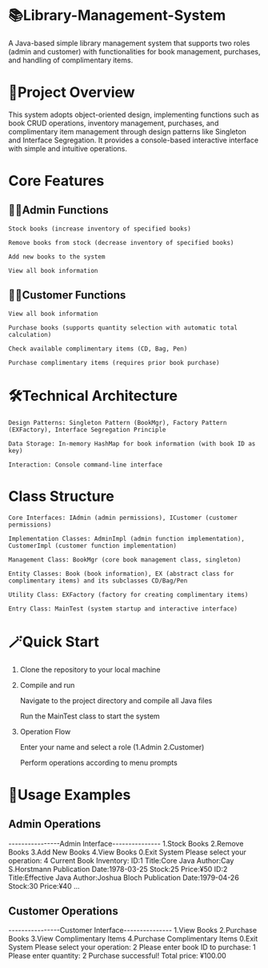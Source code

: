 # 📚Library-Management-System
A Java-based simple library management system that supports two roles (admin and customer) with functionalities for book management, purchases, and handling of complimentary items.
# 🔖Project Overview
This system adopts object-oriented design, implementing functions such as book CRUD operations, inventory management, purchases, and complimentary item management through design patterns like Singleton and Interface Segregation. It provides a console-based interactive interface with simple and intuitive operations.
# Core Features

## 👨‍🏫Admin Functions
    Stock books (increase inventory of specified books)
    
    Remove books from stock (decrease inventory of specified books)
    
    Add new books to the system
    
    View all book information
    
## 👨‍🎓Customer Functions
    View all book information
    
    Purchase books (supports quantity selection with automatic total calculation)
    
    Check available complimentary items (CD, Bag, Pen)
    
    Purchase complimentary items (requires prior book purchase)
# 🛠️Technical Architecture
    Design Patterns: Singleton Pattern (BookMgr), Factory Pattern (EXFactory), Interface Segregation Principle
    
    Data Storage: In-memory HashMap for book information (with book ID as key)
    
    Interaction: Console command-line interface
    
# Class Structure
    Core Interfaces: IAdmin (admin permissions), ICustomer (customer permissions)
    
    Implementation Classes: AdminImpl (admin function implementation), CustomerImpl (customer function implementation)
    
    Management Class: BookMgr (core book management class, singleton)
    
    Entity Classes: Book (book information), EX (abstract class for complimentary items) and its subclasses CD/Bag/Pen
    
    Utility Class: EXFactory (factory for creating complimentary items)
    
    Entry Class: MainTest (system startup and interactive interface)
    
# 🪄Quick Start
1. Clone the repository to your local machine
   
2. Compile and run
 
    Navigate to the project directory and compile all Java files
   
    Run the MainTest class to start the system
   
3. Operation Flow
   
    Enter your name and select a role (1.Admin 2.Customer)
   
    Perform operations according to menu prompts
# 🎯Usage Examples
## Admin Operations
----------------Admin Interface---------------
1.Stock Books 2.Remove Books 3.Add New Books 4.View Books 0.Exit System
Please select your operation: 4
Current Book Inventory:
ID:1   Title:Core Java  Author:Cay S.Horstmann  Publication Date:1978-03-25  Stock:25  Price:¥50
ID:2   Title:Effective Java  Author:Joshua Bloch  Publication Date:1979-04-26  Stock:30  Price:¥40
...
## Customer Operations
----------------Customer Interface---------------
1.View Books 2.Purchase Books 3.View Complimentary Items 4.Purchase Complimentary Items 0.Exit System
Please select your operation: 2
Please enter book ID to purchase: 1
Please enter quantity: 2
Purchase successful! Total price: ¥100.00





